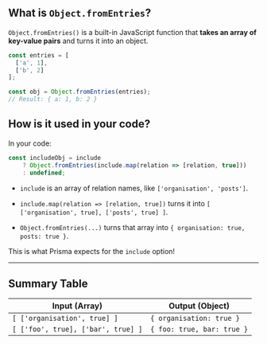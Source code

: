 
## **What is `Object.fromEntries`?**

`Object.fromEntries()` is a built-in JavaScript function that **takes an array of key-value pairs** and turns it into an object.

```js
const entries = [
  ['a', 1],
  ['b', 2]
];

const obj = Object.fromEntries(entries);
// Result: { a: 1, b: 2 }

```

## **How is it used in your code?**

In your code:

```js
const includeObj = include
    ? Object.fromEntries(include.map(relation => [relation, true]))
    : undefined;

```

- `include` is an array of relation names, like `['organisation', 'posts']`.
    
- `include.map(relation => [relation, true])` turns it into `[ ['organisation', true], ['posts', true] ]`.
    
- `Object.fromEntries(...)` turns that array into `{ organisation: true, posts: true }`.
    

This is what Prisma expects for the `include` option!

---

## **Summary Table**

|Input (Array)|Output (Object)|
|---|---|
|`[ ['organisation', true] ]`|`{ organisation: true }`|
|`[ ['foo', true], ['bar', true] ]`|`{ foo: true, bar: true }`|
